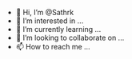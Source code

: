 - 👋 Hi, I’m @Sathrk
- 👀 I’m interested in ...
- 🌱 I’m currently learning ...
- 💞️ I’m looking to collaborate on ...
- 📫 How to reach me ...

<!---
Sathrk/Sathrk is a ✨ special ✨ repository because its `README.md` (this file) appears on your GitHub profile.
You can click the Preview link to take a look at your changes.
--->
